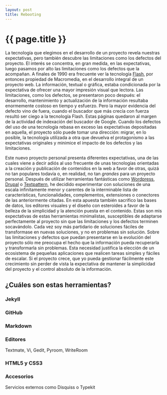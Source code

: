```yaml
---
layout: post
title: Rebooting
---
```


{{ page.title }}
================

La tecnología que elegimos en el desarrollo de un proyecto revela nuestras expectativas, pero también descubre las limitaciones como los defectos del proyecto. El interés se concentra, en gran medida, en las expectativas, luego pasamos por alto las limitaciones como los defectos que la acompañan. A finales de 1990 era frecuente ver la tecnología [Flash](http://www.adobe.com), por entonces propiedad de Macromedia, en el desarrollo integral de un proyecto web. La información, textual o gráfica, estaba condicionada por la expectativa de ofrecer una mayor impresión visual que lectora. Las limitaciones, como los defectos, se presentaron poco después: el desarrollo, mantenimiento y actualización de la información resultaba enormemente costoso en tiempo y esfuerzo. Pero la mayor evidencia del defecto vino de fuera, cuando el buscador que más crecía con fuerza resultó ser ciego a la tecnología Flash. Estas páginas quedaron al margen de la actividad de indexación del buscador de Google. Cuando los defectos del uso de una tecnología rebasa en exceso las expectativas depositadas en aquella, el proyecto sólo puede tomar una dirección: migrar, en lo posible, la tecnología utilizada a otra que devuelva el protagonismo a las expectativas originales y minimice el impacto de los defectos y las limitaciones. 

Este nuevo proyecto personal presenta diferentes expectativas, una de las cuales viene a decir adiós al uso frecuente de unas tecnologías orientadas a la creación y publicación de contenidos en la web a favor de otras, quizá no tan populares todavía o, en realidad, no tan _grandes_ para un proyecto personal. Después de utilizar herramientas fantásticas como [Wordpress](http://wordpress.org), [Drupal](http://drupal.org) o [Textpattern](http://textpattern.com), he decidido experimentar con soluciones de una escala infinitamente menor y carentes de la interminable lista de características, funcionalidades, complementos, extensiones o conectores de las anteriormente citadas. En esta apuesta también sacrifico las bases de datos, los editores visuales y el diseño con esteroides a favor de la belleza de la simplicidad y la atención puesta en el contenido. Estas son mis expectativas de estas herramientas minimalistas, susceptibles de adaptarse perfectamente al proyecto sin que las limitaciones y los defectos terminen socavándolo. Cada vez soy más partidario de soluciones fáciles de transformase en nuevas soluciones, y no en problemas sin solución. Sobre las limitaciones y defectos que puedan presentarse en la evolución del proyecto sólo me preocupa el hecho que la información pueda recuperarla y transformarla sin problemas. Esta necesidad justifica la elección de un ecosistema de pequeñas aplicaciones que realicen tareas simples y fáciles de escalar. Si el proyecto crece, que yo pueda gestionar fácilmente este crecimiento sin perder de vista la expectativa de mantener la simplicidad del proyecto y el control absoluto de la información.

¿Cuáles son estas herramientas?
-------------------------------

### Jekyll


### GitHub

### Markdown


### Editores

Textmate, Vi, Gedit, Pyroom, WriteRoom

### HTML5 y CSS3

### Accesorios 

Servicios externos como Disquiss o Typekit



